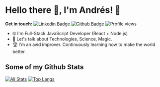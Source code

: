 # Hello there 👋, I'm Andrés! 🦦

**Get in touch:**
[![Linkedin Badge](https://img.shields.io/badge/-eugene-zalivadnyi-0072b1?style=flat&logo=Linkedin&logoColor=white&link=https://www.linkedin.com/in/eugene-zalivadnyi/)](https://www.linkedin.com/in/eugene-zalivadnyi/) [![Github Badge](https://img.shields.io/badge/-ezalivadnyi-grey?style=flat&logo=github&logoColor=white&link=https://github.com/ezalivadnyi/)](https://www.github.com/ezalivadnyi/) ![Profile views](https://gpvc.arturio.dev/ezalivadnyi)

<!-- ![universe-frame](https://i.giphy.com/media/J39gurpvL7SHpnTTJB/giphy.webp "Universe Big Bang") -->

<!--
**ezalivadnyi/ezalivadnyi** is a ✨ _special_ ✨ repository because its `README.md` (this file) appears on your GitHub profile.

Here are some ideas to get you started:

- 🔭 I’m currently working on ...
- 🌱 I’m currently learning ...
- 👯 I’m looking to collaborate on ...
- 🤔 I’m looking for help with ...
- 💬 Ask me about ...
- 📫 How to reach me: ...
- 😄 Pronouns: ...
- ⚡ Fun fact: ...
-->

<!-- - 📫 Let's get social: <a href="https://www.linkedin.com/in/eugene-zalivadnyi/"> <img src="https://img.shields.io/badge/-LinkedIn-%233781da" alt="LinkedIn"/></a>   -->

- 🤓 I'm Full-Stack JavaScript Developer (React + Node.js)
- 💬 Let's talk about Technologies, Science, Magic.
- 🏆 I'm an avid improver. Continuously learning how to make the world better.


## Some of my Github Stats
[![All Stats](https://github-readme-stats-axpwmfcg3.vercel.app/api?username=ezalivadnyi&show_icons=true&include_all_commits=true&count_private=true&hide=contribs)](https://github.com/ezalivadnyi/github-readme-stats)
[![Top Langs](https://github-readme-stats-axpwmfcg3.vercel.app/api/top-langs/?username=ezalivadnyi&layout=compact)](https://github.com/ezalivadnyi/github-readme-stats)


<!--![Ezalivadnyi's github stats](https://github-readme-stats.vercel.app/api?username=ezalivadnyi) -->
